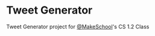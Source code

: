 # Tweet Generator
Tweet Generator project for [@MakeSchool](https://github.com/MakeSchool)'s CS 1.2 Class

